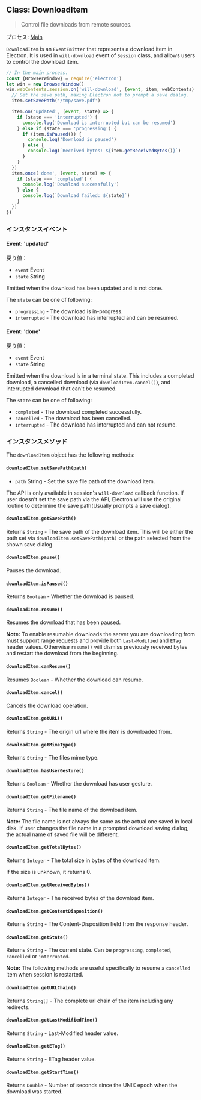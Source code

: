 ## Class: DownloadItem

> Control file downloads from remote sources.

プロセス: [Main](../glossary.md#main-process)

`DownloadItem` is an `EventEmitter` that represents a download item in Electron. It is used in `will-download` event of `Session` class, and allows users to control the download item.

```javascript
// In the main process.
const {BrowserWindow} = require('electron')
let win = new BrowserWindow()
win.webContents.session.on('will-download', (event, item, webContents) => {
  // Set the save path, making Electron not to prompt a save dialog.
  item.setSavePath('/tmp/save.pdf')

  item.on('updated', (event, state) => {
    if (state === 'interrupted') {
      console.log('Download is interrupted but can be resumed')
    } else if (state === 'progressing') {
      if (item.isPaused()) {
        console.log('Download is paused')
      } else {
        console.log(`Received bytes: ${item.getReceivedBytes()}`)
      }
    }
  })
  item.once('done', (event, state) => {
    if (state === 'completed') {
      console.log('Download successfully')
    } else {
      console.log(`Download failed: ${state}`)
    }
  })
})
```

### インスタンスイベント

#### Event: 'updated'

戻り値：

* `event` Event
* `state` String

Emitted when the download has been updated and is not done.

The `state` can be one of following:

* `progressing` - The download is in-progress.
* `interrupted` - The download has interrupted and can be resumed.

#### Event: 'done'

戻り値：

* `event` Event
* `state` String

Emitted when the download is in a terminal state. This includes a completed download, a cancelled download (via `downloadItem.cancel()`), and interrupted download that can't be resumed.

The `state` can be one of following:

* `completed` - The download completed successfully.
* `cancelled` - The download has been cancelled.
* `interrupted` - The download has interrupted and can not resume.

### インスタンスメソッド

The `downloadItem` object has the following methods:

#### `downloadItem.setSavePath(path)`

* `path` String - Set the save file path of the download item.

The API is only available in session's `will-download` callback function. If user doesn't set the save path via the API, Electron will use the original routine to determine the save path(Usually prompts a save dialog).

#### `downloadItem.getSavePath()`

Returns `String` - The save path of the download item. This will be either the path set via `downloadItem.setSavePath(path)` or the path selected from the shown save dialog.

#### `downloadItem.pause()`

Pauses the download.

#### `downloadItem.isPaused()`

Returns `Boolean` - Whether the download is paused.

#### `downloadItem.resume()`

Resumes the download that has been paused.

**Note:** To enable resumable downloads the server you are downloading from must support range requests and provide both `Last-Modified` and `ETag` header values. Otherwise `resume()` will dismiss previously received bytes and restart the download from the beginning.

#### `downloadItem.canResume()`

Resumes `Boolean` - Whether the download can resume.

#### `downloadItem.cancel()`

Cancels the download operation.

#### `downloadItem.getURL()`

Returns `String` - The origin url where the item is downloaded from.

#### `downloadItem.getMimeType()`

Returns `String` - The files mime type.

#### `downloadItem.hasUserGesture()`

Returns `Boolean` - Whether the download has user gesture.

#### `downloadItem.getFilename()`

Returns `String` - The file name of the download item.

**Note:** The file name is not always the same as the actual one saved in local disk. If user changes the file name in a prompted download saving dialog, the actual name of saved file will be different.

#### `downloadItem.getTotalBytes()`

Returns `Integer` - The total size in bytes of the download item.

If the size is unknown, it returns 0.

#### `downloadItem.getReceivedBytes()`

Returns `Integer` - The received bytes of the download item.

#### `downloadItem.getContentDisposition()`

Returns `String` - The Content-Disposition field from the response header.

#### `downloadItem.getState()`

Returns `String` - The current state. Can be `progressing`, `completed`, `cancelled` or `interrupted`.

**Note:** The following methods are useful specifically to resume a `cancelled` item when session is restarted.

#### `downloadItem.getURLChain()`

Returns `String[]` - The complete url chain of the item including any redirects.

#### `downloadItem.getLastModifiedTime()`

Returns `String` - Last-Modified header value.

#### `downloadItem.getETag()`

Returns `String` - ETag header value.

#### `downloadItem.getStartTime()`

Returns `Double` - Number of seconds since the UNIX epoch when the download was started.
